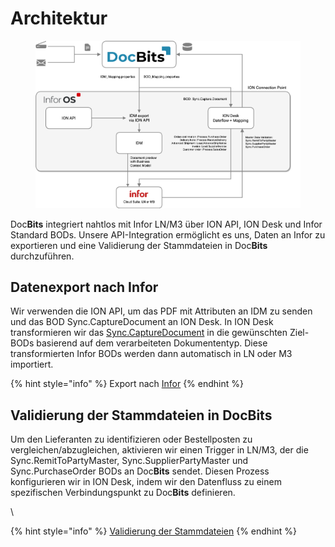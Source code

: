 # Architektur

<figure><img src=".gitbook/assets/DocBits_D_Doc2-Infor-1.png" alt=""><figcaption></figcaption></figure>

Doc**Bits** integriert nahtlos mit Infor LN/M3 über ION API, ION Desk und Infor Standard BODs. Unsere API-Integration ermöglicht es uns, Daten an Infor zu exportieren und eine Validierung der Stammdateien in Doc**Bits** durchzuführen.

## Datenexport nach Infor

Wir verwenden die ION API, um das PDF mit Attributen an IDM zu senden und das BOD Sync.CaptureDocument an ION Desk. In ION Desk transformieren wir das [Sync.CaptureDocument](admin-section/setup/exporting-in-docbits/) in die gewünschten Ziel-BODs basierend auf dem verarbeiteten Dokumententyp. Diese transformierten Infor BODs werden dann automatisch in LN oder M3 importiert.

{% hint style="info" %}
Export nach [Infor](admin-section/setup/exporting-in-docbits/exporting-to-infor/)&#x20;
{% endhint %}

## Validierung der Stammdateien in DocBits

Um den Lieferanten zu identifizieren oder Bestellposten zu vergleichen/abzugleichen, aktivieren wir einen Trigger in LN/M3, der die Sync.RemitToPartyMaster, Sync.SupplierPartyMaster und Sync.PurchaseOrder BODs an Doc**Bits** sendet. Diesen Prozess konfigurieren wir in ION Desk, indem wir den Datenfluss zu einem spezifischen Verbindungspunkt zu Doc**Bits** definieren.

\

{% hint style="info" %}
[Validierung der Stammdateien](admin-section/setup/importing-customer-master-data/)
{% endhint %}
